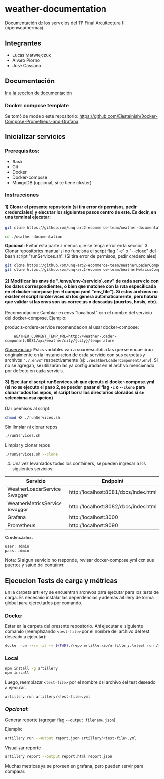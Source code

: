 # weather-documentation

Documentación de los servicios del TP Final Arquitectura II (openweathermap)

## Integrantes

- Lucas Matwiejczuk
- Alvaro Piorno
- Jose Cassano

## Documentación

[Ir a la seccion de documentación](./documents)

### Docker compose template

Se tomó de modelo este repositorio:
https://github.com/Einsteinish/Docker-Compose-Prometheus-and-Grafana

## Inicializar servicios

### Prerequisitos:

- Bash
- Git
- Docker
- Docker-compose
- MongoDB (opcional, si se tiene cluster)

### Instrucciones

#### 1) Clonar el presente repositorio (si tira error de permisos, pedir credenciales) y ejecutar los siguientes pasos dentro de este. Es decir, en una terminal ejecutar: 

```bash
git clone https://github.com/unq-arq2-ecommerce-team/weather-documentation.git`
```

```bash
cd ./weather-documentation
```

**Opcional**: Evitar esta parte a menos que se tenga error en la seccion 3. Clonar repositorios manual si no funciona el script flag "-c" o "--clone" del bash script "runServices.sh". (Si tira error de permisos, pedir credenciales)

```bash
git clone https://github.com/unq-arq2-ecommerce-team/WeatherLoaderComponent
git clone https://github.com/unq-arq2-ecommerce-team/WeatherMetricsComponent
```

#### 2) Modificar las envs de "./envs/env-{servicio}.env" de cada servicio con los datos correspondientes, o bien que matchee con la ruta especificada en el docker-compose (en el campo yaml "env_file"). Si estos archivos no existen el script runServices.sh los genera automaticamente, pero habria que validar si las envs son las correctas o deseadas (puertos, hosts, etc).

Recomendacion: Cambiar en envs "localhost" con el nombre del servicio del docker-compose. Ejemplo:

products-orders-service recomendacion al usar docker-compose:

```
    WEATHER_CURRENT_TEMP_URL=http://weather-loader-component:8081/api/weather/city/{city}/temperature
```

 <u>Observacion</u>: Estas variables van a sobreescribir a las que se encuentran originalmente en la instanciacion de cada servicio con sus carpetas y archivos `"./.envs"` respectivamente (ej: `./WeatherLoaderComponent/.env`). Si no se agregan, se utilizaran las ya configuradas en el archivo mencionado por defecto en cada servicio.

#### 3) Ejecutar el script runServices.sh que ejecuta el docker-compose.yml (si no se ejecuto el paso 2, se pueden pasar el flag `-c` o `--clone` para clonar todos los repos, el script borra los directorios clonados si se selecciona esa opcion)

Dar permisos al script:

```bash
chmod +X ./runServices.sh
```

Sin limpiar ni clonar repos

```bash
./runServices.sh
```

Limpiar y clonar repos

```bash
./runServices.sh --clone
```

4. Una vez levantados todos los containers, se pueden ingresar a los siguientes servicios:

| Servicio                      | Endpoint                              |
| ----------------------------- | ------------------------------------- |
| WeatherLoaderService Swagger  | http://localhost:8081/docs/index.html |
| WeatherMetricsService Swagger | http://localhost:8082/docs/index.html |
| Grafana                       | http://localhost:3000                 |
| Prometheus                    | http://localhost:9090                 |

Credenciales:

```
user: admin
pass: admin
```

Nota: Si algun servicio no responde, revisar docker-compose.yml con sus puertos y salud del container.

## Ejecucion Tests de carga y métricas

En la carpeta artillery se encuentran archivos para ejecutar para los tests de carga. Es necesario instalar las dependencias y además artillery de forma global para ejercutarlos por comando.

### **Docker**

Estar en la carpeta del presente repositorio. Ahi ejecutar el siguiente comando (reemplazando `<test-file>` por el nombre del archivo del test deseado a ejecutar):  

```bash
docker run --rm -it -v ${PWD}:/repo artilleryio/artillery:latest run /repo/artillery/<test-file>.yml
```

### **Local**

```bash
npm install -g artillery
npm install
```
Luego, reemplazar `<test-file>` por el nombre del archivo del test deseado a ejecutar.
```bash
artillery run artillery/<test-file>.yml
```

### *Opcional*:

Generar reporte (agregar flag `--output filename.json`)

Ejemplo:
```bash
artillery run --output report.json artillery/<test-file>.yml
```

Visualizar reporte

```bash
artillery report --output report.html report.json
```

Muchas metricas ya se proveen en grafana, pero pueden servir para comparar.